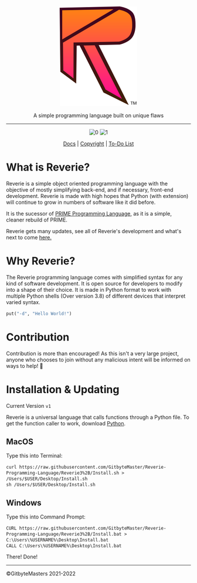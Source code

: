 <div align="center">

![logo](https://raw.githubusercontent.com/GitbyteMaster/Reverie-Programming-Language/Reverie3%2B/assets/newlogo.svg)

A simple programming language built on unique flaws

------

![0](https://img.shields.io/badge/Complete-No-red) ![1](https://img.shields.io/badge/Platforms-Unix%20%7C%20Windows-success)

[Docs]() | [Copyright](https://github.com/GitbyteMaster/Reverie-Programming-Language/blob/main/LICENSE.md) | [To-Do List](https://github.com/GitbyteMaster/Reverie-Programming-Language/blob/Reverie3%2B/TODO.md)

</div>



# What is Reverie?
Reverie is a simple object oriented programming language with the objective of mostly simplifying back-end, and if necessary, front-end development. Reverie is made with high hopes that Python (with extension) will continue to grow in numbers of software like it did before.

It is the sucessor of [PRIME Programming Language](https://github.com/GitbyteMaster/PRIME-Lang), as it is a simple, cleaner rebuild of PRIME.

Reverie gets many updates, see all of Reverie's development and what's next to come [here.](https://github.com/GitbyteMaster/Reverie-Programming-Language/blob/main/TODO.md)


# Why Reverie?
The Reverie programming language comes with simplified syntax for any kind of software development. It is open source for developers to modify into a shape of their choice. It is made in Python format to work with multiple Python shells (Over version 3.8) of different devices that interpret varied syntax.

```python
put("-d", "Hello World!")
```

# Contribution
Contribution is more than encouraged! As this isn't a very large project, anyone who chooses to join without any malicious intent will be informed on ways to help! 🤩

# Installation & Updating
Current Version `v1`

Reverie is a universal language that calls functions through a Python file. To get the function caller to work, download [Python](https://www.python.org/downloads/).
## MacOS
Type this into Terminal:

```shell
curl https://raw.githubusercontent.com/GitbyteMaster/Reverie-Programming-Language/Reverie3%2B/Install.sh > /Users/$USER/Desktop/Install.sh
sh /Users/$USER/Desktop/Install.sh
```
## Windows
Type this into Command Prompt:
```batch
CURL https://raw.githubusercontent.com/GitbyteMaster/Reverie-Programming-Language/Reverie3%2B/Install.bat > C:\Users\%USERNAME%\Desktop\Install.bat
CALL C:\Users\%USERNAME%\Desktop\Install.bat
```
There! Done!

---
©GitbyteMasters 2021-2022
